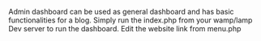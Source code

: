Admin dashboard can be used as  general dashboard and has basic functionalities for a blog.
Simply run the index.php from your wamp/lamp Dev server to run the dashboard.
Edit the website link from menu.php